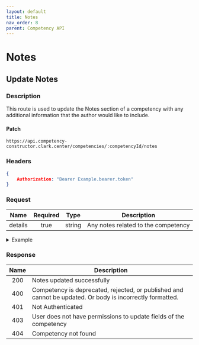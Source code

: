 ```yaml
---
layout: default
title: Notes
nav_order: 8
parent: Competency API
---
```

# Notes

## Update Notes

### Description
This route is used to update the Notes section of a competency with any additional information that the author would like to include.

#### Patch
```http
https://api.competency-constructor.clark.center/competencies/:competencyId/notes
```

### Headers
```json
{
    Authorization: "Bearer Example.bearer.token"
}
```

### Request

| Name | Required | Type | Description |
|:----:|:-----:|:----:|-----|
| details | true | string | Any notes related to the competency |

<details closed markdown="block">
  <summary>
    Example
  </summary>

### Example Http request body
```json
{
    body: {
        details: "This competency is meant for students with a Cyber Security track only."
    }
}
```

### Example Curl request
```bash
curl -X PATCH \
  -H "Content-Type: application/json" \
  -H "Authorization": "Bearer Example.bearer.token" \
  -d '{
        details: "This competency is meant for students with a Cyber Security track only."
    }' \
  -L "https://api.competency-constructor.clark.center/competencies/6112745b84804cf5833aa94c/notes"
```
</details>

### Response

| Name | Description |
|:----:|----|
| 200 | Notes updated successfully |
| 400 | Competency is deprecated, rejected, or published and cannot be updated. Or body is incorrectly formatted. |
| 401 | Not Authenticated  |
| 403 | User does not have permissions to update fields of the competency |
| 404 | Competency not found |